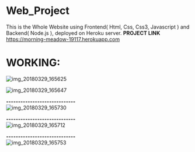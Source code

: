 # Web_Project    
This is the Whole Website using Frontend( Html, Css, Css3, Javascript ) and Backend( Node.js ), deployed on Heroku server.
**PROJECT LINK**   
https://morning-meadow-19117.herokuapp.com       

# WORKING:

![img_20180329_165625](https://user-images.githubusercontent.com/30223933/38086585-8f743e7e-3372-11e8-9e32-b6e23a6fde84.jpg)    
     
        
          
![img_20180329_165647](https://user-images.githubusercontent.com/30223933/38086586-8fa09fc8-3372-11e8-9870-187bfdae6797.jpg)     

**-----------------------------**      
![img_20180329_165730](https://user-images.githubusercontent.com/30223933/38086588-90287f60-3372-11e8-8040-472be36b9f3b.jpg)    

**-----------------------------**        
![img_20180329_165712](https://user-images.githubusercontent.com/30223933/38086587-8ffc07e6-3372-11e8-9828-fbcefced6f9a.jpg)    

**-----------------------------**         
![img_20180329_165753](https://user-images.githubusercontent.com/30223933/38086589-905730b2-3372-11e8-98a3-668e47979587.jpg)
